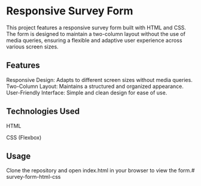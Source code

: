 # Responsive Survey Form
This project features a responsive survey form built with HTML and CSS. The form is designed to maintain a two-column layout without the use of media queries, ensuring a flexible and adaptive user experience across various screen sizes.

## Features
Responsive Design: Adapts to different screen sizes without media queries.
Two-Column Layout: Maintains a structured and organized appearance.
User-Friendly Interface: Simple and clean design for ease of use.

## Technologies Used
HTML

CSS (Flexbox)

## Usage

Clone the repository and open index.html in your browser to view the form.#   s u r v e y - f o r m - h t m l - c s s  
 